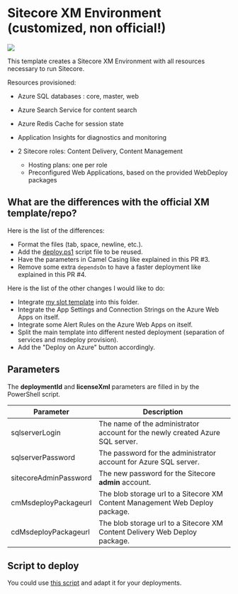 # Sitecore XM Environment (customized, non official!)

<a href="http://armviz.io/#/?load=https%3A%2F%2Fraw.githubusercontent.com%2FSitecore%2Fsitecore-azure-quickstart-templates%2Fmaster%2FSitecore%208.2.1%2Fxm%2Fazuredeploy.json%3Ftoken=AVW1Ug5RN1ZFpjUwqAajiNyO-D8COvpzks5YL89jwA%3D%3D" target="_blank">
    <img src="http://armviz.io/visualizebutton.png"/>
</a>

This template creates a Sitecore XM Environment with all resources necessary to run Sitecore.

Resources provisioned:
 
  * Azure SQL databases : core, master, web
  * Azure Search Service for content search
  * Azure Redis Cache for session state
  * Application Insights for diagnostics and monitoring
  * 2 Sitecore roles: Content Delivery, Content Management

    * Hosting plans: one per role
    * Preconfigured Web Applications, based on the provided WebDeploy packages
    
## What are the differences with the official XM template/repo?

Here is the list of the differences:
* Format the files (tab, space, newline, etc.).
* Add the [deploy.ps1](/deploy.ps1) script file to be reused.
* Have the parameters in Camel Casing like explained in this PR #3.
* Remove some extra `dependsOn` to have a faster deployment like explained in this PR #4.

Here is the list of the other changes I would like to do:
* Integrate [my slot template](../xm-slot) into this folder.
* Integrate the App Settings and Connection Strings on the Azure Web Apps on itself.
* Integrate some Alert Rules on the Azure Web Apps on itself.
* Split the main template into different nested deployment (separation of services and msdeploy provision).
* Add the "Deploy on Azure" button accordingly.

## Parameters
The **deploymentId** and **licenseXml** parameters are filled in by the PowerShell script.

| Parameter               | Description
--------------------------|------------------------------------------------
| sqlserverLogin          | The name of the administrator account for the newly created Azure SQL server.
| sqlserverPassword       | The password for the administrator account for Azure SQL server.
| sitecoreAdminPassword   | The new password for the Sitecore **admin** account.
| cmMsdeployPackageurl    | The blob storage url to a Sitecore XM Content Management Web Deploy package.
| cdMsdeployPackageurl    | The blob storage url to a Sitecore XM Content Delivery Web Deploy package.

## Script to deploy

You could use [this script](./deploy.ps1) and adapt it for your deployments.
